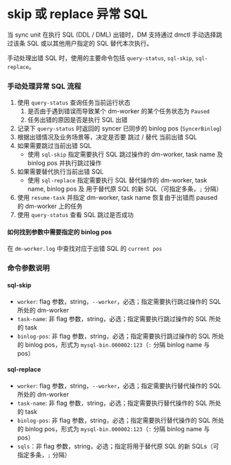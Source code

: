 skip 或 replace 异常 SQL
===

当 sync unit 在执行 SQL (DDL / DML) 出错时，DM 支持通过 dmctl 手动选择跳过该条 SQL 或以其他用户指定的 SQL 替代本次执行。

手动处理出错 SQL 时，使用的主要命令包括 `query-status`, `sql-skip`, `sql-replace`。

### 手动处理异常 SQL 流程

1. 使用 `query-status` 查询任务当前运行状态
    1. 是否由于遇到错误而导致某个 dm-worker 的某个任务状态为 `Paused`
    2. 任务出错的原因是否是执行 SQL 出错
2. 记录下 `query-status` 时返回的 syncer 已同步的 binlog pos (`SyncerBinlog`)
3. 根据出错情况及业务场景等，决定是否要 跳过 / 替代 当前出错 SQL
4. 如果需要跳过当前出错 SQL
    * 使用 `sql-skip` 指定需要执行 SQL 跳过操作的 dm-worker, task name 及 binlog pos 并执行跳过操作
5. 如果需要替代执行当前出错 SQL
    * 使用 `sql-replace` 指定需要执行 SQL 替代操作的 dm-worker, task name, binlog pos 及 用于替代原 SQL 的新 SQL（可指定多条，`;` 分隔）
6. 使用 `resume-task` 并指定 dm-worker, task name 恢复由于出错而 paused 的 dm-worker 上的任务
7. 使用 `query-status` 查看 SQL 跳过是否成功

#### 如何找到参数中需要指定的 binlog pos

在 `dm-worker.log` 中查找对应于出错 SQL 的 `current pos`


### 命令参数说明

#### sql-skip

- `worker`: flag 参数，string，`--worker`，必选；指定需要执行跳过操作的 SQL 所处的 dm-worker
- `task-name`: 非 flag 参数，string，必选；指定需要执行跳过操作的 SQL 所处的 task
- `binlog-pos`: 非 flag 参数，string，必选；指定需要执行跳过操作的 SQL 所处的 binlog pos，形式为 `mysql-bin.000002:123`（`:` 分隔 binlog name 与 pos）

#### sql-replace

- `worker`: flag 参数，string，`--worker`，必选；指定需要执行替代操作的 SQL 所处的 dm-worker
- `task-name`: 非 flag 参数，string，必选；指定需要执行替代操作的 SQL 所处的 task
- `binlog-pos`: 非 flag 参数，string，必选；指定需要执行替代操作的 SQL 所处的 binlog pos，形式为 `mysql-bin.000002:123`（`:` 分隔 binlog name 与 pos）
- `sqls`：非 flag 参数，string，必选；指定将用于替代原 SQL 的新 SQLs（可指定多条，`;` 分隔）